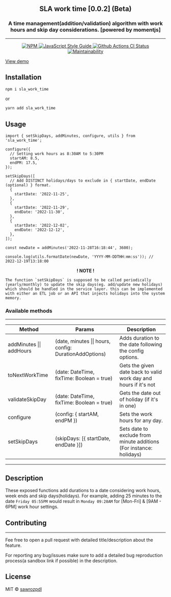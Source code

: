 <h2 align='center'>
 SLA work time [0.0.2] (Beta)
</h2>

<h3 align='center'>
A time management(addition/validation) algorithm with work hours and skip day considerations. [powered by momentjs]
</h3>

---

<p align="center">
  <a href="https://www.npmjs.com/package/sla_work_time">
    <img alt= "NPM" src="https://img.shields.io/npm/v/sla_work_time.svg">
  </a>
  <a href="https://standardjs.com">
    <img alt="JavaScript Style Guide" src="https://img.shields.io/badge/code_style-standard-brightgreen.svg">
  </a>
  <a href="https://github.com/sawrozpdl/sla_work_time/actions?query=workflow%3A%22Node.js+CI%22">
    <img alt="Github Actions CI Status" src="https://github.com/sawrozpdl/sla_work_time/actions/workflows/main.yml/badge.svg">
  </a>
  <a href="https://codeclimate.com/github/sawrozpdl/sla_work_time/maintainability">
    <img alt= "Maintainability" src="https://api.codeclimate.com/v1/badges/a99a88d28ad37a79dbf6/maintainability">
  </a>
</p>

[View demo](https://sawrozpdl.github.io/sla_work_time)

## Installation

```bash
npm i sla_work_time
```

or

```bash
yarn add sla_work_time
```

## Usage

```tsx
import { setSkipDays, addMinutes, configure, utils } from 'sla_work_time';

configure({
  // Setting work hours as 8:30AM to 5:30PM
  startAM: 8.5,
  endPM: 17.5,
});

setSkipDays([
  // Add DISTINCT holidays/days to exclude in { startDate, endDate (optional) } format.
  {
    startDate: '2022-11-25',
  },
  {
    startDate: '2022-11-29',
    endDate: '2022-11-30',
  },
  {
    startDate: '2022-12-02',
    endDate: '2022-12-12',
  },
]);

const newDate = addMinutes('2022-11-28T16:18:44', 3600);

console.log(utils.formatDate(newDate, 'YYYY-MM-DDTHH:mm:ss')); // 2022-12-19T13:18:00
```

**<p style="text-align: center;">! NOTE !</p>**

```
The function `setSkipDays` is supposed to be called periodically (yearly/monthly) to update the skip days(eg. add/update new holidays) which should be handled in the service layer. this can be implemented with either an ETL job or an API that injects holidays into the system memory.
````


### Available methods

---

| Method                   | Params                                                 | Description                                                         |
| ------------------------ | ------------------------------------------------------ | ------------------------------------------------------------------- |
| addMinutes \|\| addHours | (date, minutes \|\| hours, config: DurationAddOptions) | Adds duration to the date following the config options.             |
| toNextWorkTime           | (date: DateTime, fixTime: Boolean = true)              | Gets the given date back to valid work day and hours if it's not    |
| validateSkipDay          | (date: DateTime, fixTime: Boolean = true)              | Gets the date out of holiday (if it's in one)                       |
| configure                | (config: { startAM, endPM })                           | Sets the work hours for any day.                                    |
| setSkipDays              | (skipDays: [{ startDate, endDate }])                   | Sets date to exclude from minute additions (For instance: holidays) |

---

## Description

These exposed functions add durations to a date considering work hours, week ends and skip days(holidays). For example, adding 25 minutes to the date `Friday 05:55PM` would result in `Monday 09:20AM` for [Mon-Fri] & [9AM - 6PM] work hour settings.

## Contributing

---

Fee free to open a pull request with detailed title/description about the feature.

For reporting any bug/issues make sure to add a detailed bug reproduction process(a sandbox link if possible) in the description.

## License

MIT © [sawrozpdl](https://github.com/sawrozpdl)
